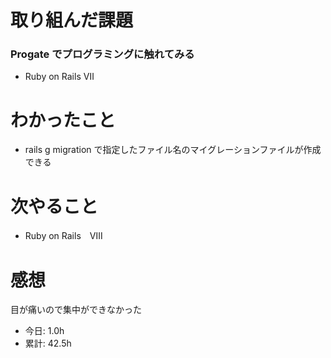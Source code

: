 # 取り組んだ課題
### Progate でプログラミングに触れてみる
*  Ruby on Rails Ⅶ
# わかったこと
* rails g migration で指定したファイル名のマイグレーションファイルが作成できる
# 次やること
* Ruby on Rails　Ⅷ
# 感想
目が痛いので集中ができなかった
* 今日: 1.0h
* 累計: 42.5h
